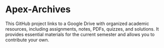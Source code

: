 # Apex-Archives
This GitHub project links to a Google Drive with organized academic resources, including assignments, notes, PDFs, quizzes, and solutions. It provides essential materials for the current semester and allows you to contribute your own.
